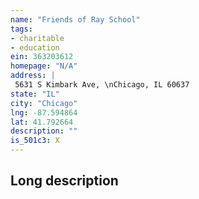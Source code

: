 ```yaml
---
name: "Friends of Ray School"
tags:
- charitable
- education
ein: 363203612
homepage: "N/A"
address: |
 5631 S Kimbark Ave, \nChicago, IL 60637
state: "IL"
city: "Chicago"
lng: -87.594864
lat: 41.792664
description: ""
is_501c3: X
---
```


## Long description


